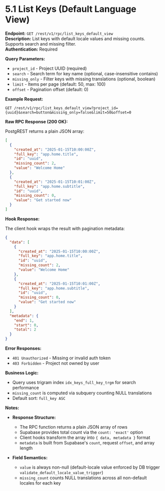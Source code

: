 # 5.1 List Keys (Default Language View)

**Endpoint:** `GET /rest/v1/rpc/list_keys_default_view`  
**Description:** List keys with default locale values and missing counts. Supports search and missing filter.  
**Authentication:** Required

**Query Parameters:**

- `project_id` - Project UUID (required)
- `search` - Search term for key name (optional, case-insensitive contains)
- `missing_only` - Filter keys with missing translations (optional, boolean)
- `limit` - Items per page (default: 50, max: 100)
- `offset` - Pagination offset (default: 0)

**Example Request:**

```
GET /rest/v1/rpc/list_keys_default_view?project_id={uuid}&search=button&missing_only=false&limit=50&offset=0
```

**Raw RPC Response (200 OK):**

PostgREST returns a plain JSON array:

```json
[
  {
    "created_at": "2025-01-15T10:00:00Z",
    "full_key": "app.home.title",
    "id": "uuid",
    "missing_count": 2,
    "value": "Welcome Home"
  },
  {
    "created_at": "2025-01-15T10:01:00Z",
    "full_key": "app.home.subtitle",
    "id": "uuid",
    "missing_count": 0,
    "value": "Get started now"
  }
]
```

**Hook Response:**

The client hook wraps the result with pagination metadata:

```json
{
  "data": [
    {
      "created_at": "2025-01-15T10:00:00Z",
      "full_key": "app.home.title",
      "id": "uuid",
      "missing_count": 2,
      "value": "Welcome Home"
    },
    {
      "created_at": "2025-01-15T10:01:00Z",
      "full_key": "app.home.subtitle",
      "id": "uuid",
      "missing_count": 0,
      "value": "Get started now"
    }
  ],
  "metadata": {
    "end": 1,
    "start": 0,
    "total": 2
  }
}
```

**Error Responses:**

- `401 Unauthorized` - Missing or invalid auth token
- `403 Forbidden` - Project not owned by user

**Business Logic:**

- Query uses trigram index `idx_keys_full_key_trgm` for search performance
- `missing_count` is computed via subquery counting NULL translations
- Default sort: `full_key ASC`

**Notes:**

- **Response Structure:**
  - The RPC function returns a plain JSON array of rows
  - Supabase provides total count via the `count: 'exact'` option
  - Client hooks transform the array into `{ data, metadata }` format
  - `metadata` is built from Supabase's `count`, request `offset`, and array length

- **Field Semantics:**
  - `value` is always non-null (default-locale value enforced by DB trigger `validate_default_locale_value_trigger`)
  - `missing_count` counts NULL translations across all non-default locales for each key
